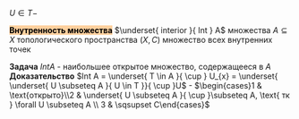 $U\in T-$


<mark style="background: #FFB86CA6;">**Внутренность множества**</mark>
	$\underset{ interior }{ Int } A$ множества $A \subseteq X$ топологического пространства $\left( X, C \right)$
	множество всех внутренних точек

**Задача**
	$Int A$ - наибольшее открытое множество, содержащееся в $A$
**Доказательство**
	$Int A = \underset{ T \in A }{ \cup } U_{x} = \underset{ \underset{ U \subseteq A }{ U \in T  }}{ \cup }U$ - $\begin{cases}1 & \text{открыто}\\2 & \underset{ U \subseteq A }{ \cup }\subseteq A, \text{ тк } \forall U \subseteq A \\ 3 & \sqsupset C\end{cases}$

